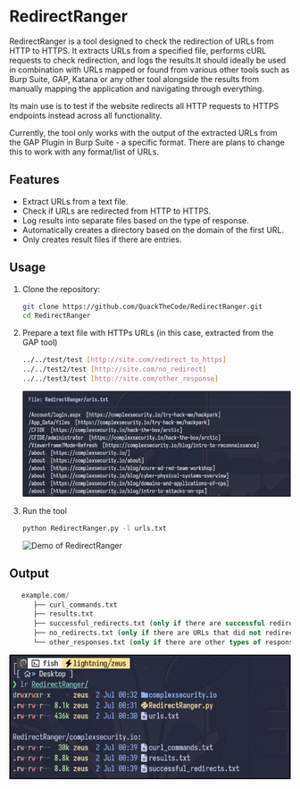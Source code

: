 # RedirectRanger

RedirectRanger is a tool designed to check the redirection of URLs from HTTP to HTTPS. It extracts URLs from a specified file, performs cURL requests to check redirection, and logs the results.It should ideally be used in combination with URLs mapped or found from various other tools such as Burp Suite, GAP, Katana or any other tool alongside the results from manually mapping the application and navigating through everything. 

Its main use is to test if the website redirects all HTTP requests to HTTPS endpoints instead across all functionality.

Currently, the tool only works with the output of the extracted URLs from the GAP Plugin in Burp Suite - a specific format. There are plans to change this to work with any format/list of URLs.

## Features

- Extract URLs from a text file.
- Check if URLs are redirected from HTTP to HTTPS.
- Log results into separate files based on the type of response.
- Automatically creates a directory based on the domain of the first URL.
- Only creates result files if there are entries.

## Usage

1. Clone the repository:
   
   ```bash
   git clone https://github.com/QuackTheCode/RedirectRanger.git
   cd RedirectRanger

2. Prepare a text file with HTTPs URLs (in this case, extracted from the GAP tool)

   ```bash
   ../../test/test [http://site.com/redirect_to_https]
   ../../test2/test [http://site.com/no_redirect]
   ../../test3/test [http://site.com/other_response]
   ```

   ![Demo of RedirectRanger](https://github.com/QuackTheCode/RedirectRanger/blob/main/demo/urlstxt.png)

3. Run the tool

   ```bash
   python RedirectRanger.py -l urls.txt
   ```

   ![Demo of RedirectRanger](https://github.com/QuackTheCode/RedirectRanger/blob/main/demo/demo2.gif)

## Output

   ```sql
      example.com/
         ├── curl_commands.txt
         ├── results.txt
         ├── successful_redirects.txt (only if there are successful redirects)
         ├── no_redirects.txt (only if there are URLs that did not redirect)
         └── other_responses.txt (only if there are other types of responses)
   ```

   ![Demo of RedirectRanger](https://github.com/QuackTheCode/RedirectRanger/blob/main/demo/demo3.png)
